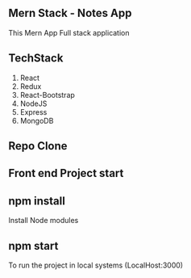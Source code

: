 ## Mern Stack - Notes App
This Mern App Full stack application
## TechStack
1. React
2. Redux 
3. React-Bootstrap
4. NodeJS
5. Express
6. MongoDB


## Repo Clone 

## Front end Project start 
## npm install 
Install Node modules 

## npm start 
To run the project in local systems (LocalHost:3000)


